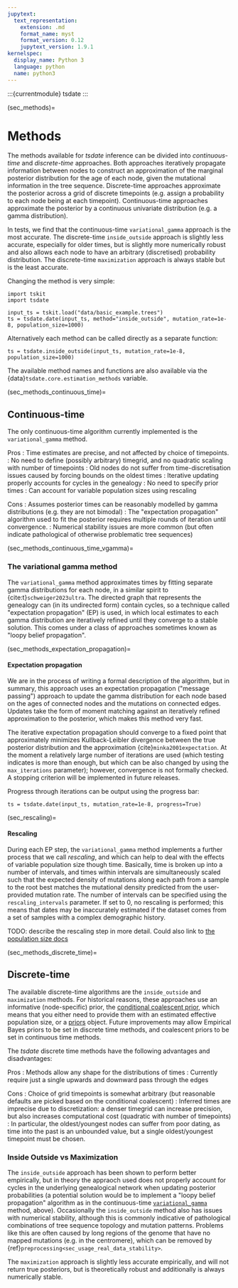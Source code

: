 ```yaml
---
jupytext:
  text_representation:
    extension: .md
    format_name: myst
    format_version: 0.12
    jupytext_version: 1.9.1
kernelspec:
  display_name: Python 3
  language: python
  name: python3
---
```


:::{currentmodule} tsdate
:::

(sec_methods)=

# Methods

The methods available for _tsdate_ inference can be divided into  *continuous-time*
and *discrete-time*  approaches. 
Both approaches iteratively propagate information between nodes to
construct an approximation of the marginal posterior distribution for the
age of each node, given the mutational information in the tree sequence.
Discrete-time approaches approximate the posterior across a grid of discrete
timepoints (e.g. assign a probability to each node being at each timepoint). 
Continuous-time approaches approximate the posterior by a continuous
univariate distribution (e.g. a gamma distribution).

In tests, we find that the continuous-time `variational_gamma` approach is the
most accurate.  The discrete-time `inside_outside` approach is slightly less
accurate, especially for older times, but is slightly more numerically robust
and also allows each node to have an arbitrary (discretised) probability distribution.
The discrete-time `maximization` approach is always stable but is the least
accurate.

Changing the method is very simple:

```{code-cell} ipython3
import tskit
import tsdate

input_ts = tskit.load("data/basic_example.trees")
ts = tsdate.date(input_ts, method="inside_outside", mutation_rate=1e-8, population_size=1000)
```

Alternatively each method can be called directly as a separate function:

```{code-cell} ipython3
ts = tsdate.inside_outside(input_ts, mutation_rate=1e-8, population_size=1000)
```

The available method names and functions are also available via the
{data}`tsdate.core.estimation_methods` variable.

(sec_methods_continuous_time)=

## Continuous-time

The only continuous-time algorithm currently implemented is the `variational_gamma`
method.

Pros
: Time estimates are precise, and not affected by choice of timepoints.
: No need to define (possibly arbitrary) timegrid, and no quadratic scaling
    with number of timepoints
: Old nodes do not suffer from time-discretisation issues caused by forcing
    bounds on the oldest times
: Iterative updating properly accounts for cycles in the genealogy
: No need to specify prior times
: Can account for variable population sizes using rescaling

Cons
: Assumes posterior times can be reasonably modelled by gamma distributions
    (e.g. they are not bimodal)
: The "expectation propagation" algorithm used to fit the posterior requires
    multiple rounds of iteration until convergence.
: Numerical stability issues are more common (but often indicate pathological
    of otherwise problematic tree sequences)

(sec_methods_continuous_time_vgamma)=

### The variational gamma method

The `variational_gamma` method approximates times by fitting separate gamma
distributions for each node, in a similar spirit to {cite:t}`schweiger2023ultra`.
The directed graph that represents the genealogy can (in its undirected form) contain
cycles, so a technique called "expectation propagation" (EP) is used, in which
local estimates to each gamma distribution are iteratively refined until
they converge to a stable solution.  This comes under a class of approaches
sometimes known as "loopy belief propagation".

(sec_methods_expectation_propagation)=
#### Expectation propagation

We are in the process of writing a formal description of the algorithm, but in
summary, this approach uses an expectation propagation ("message passing")
approach to update the gamma distribution for each node based on the ages of connected
nodes and the mutations on connected edges. Updates take the form of moment matching
against an iteratively refined approximation to the posterior, which makes this method
very fast.

The iterative expectation propagation should converge to a fixed
point that approximately minimizes Kullback-Leibler divergence between the true posterior
distribution and the approximation {cite}`minka2001expectation`.
At the moment a relatively large number of iterations are used (which testing indicates is
more than enough, but which can be also changed by using the `max_iterations` parameter);
however, convergence is not formally checked.
A stopping criterion will be implemented in future releases.

Progress through iterations can be output using the progress bar:

```{code-cell} ipython3
ts = tsdate.date(input_ts, mutation_rate=1e-8, progress=True)
```

(sec_rescaling)=
#### Rescaling

During each EP step, the `variational_gamma` method implements a further process
that we call *rescaling*, and which can help to deal with the effects of variable population
size though time. Basically, time is broken up into a number of intervals, and times within
intervals are simultaneously scaled such that the expected density of mutations along each
path from a sample to the root best matches the mutational density predicted from the
user-provided mutation rate. The number of intervals can be specified using the
`rescaling_intervals` parameter. If set to 0, no rescaling is performed; this means that
dates may be inaccurately estimated if the dataset comes from a set of samples with a complex
demographic history.

TODO: describe the rescaling step in more detail. Could also link to [the population size docs](sec_popsize)



(sec_methods_discrete_time)=

## Discrete-time

The available discrete-time algorithms are the `inside_outside` and `maximization` methods.
For historical reasons, these approaches use an informative (node-specific) prior,
the [conditional coalescent prior](sec_priors_conditional_coalescent),
which means that you either need to provide them with an estimated effective
population size, or a [priors](sec_priors) object. Future improvements may
allow Empirical Bayes priors to be set in discrete time methods, and coalescent priors
to be set in continuous time methods.

The _tsdate_ discrete time methods have the following advantages and disadvantages:

Pros
: Methods allow any shape for the distributions of times
: Currently require just a single upwards and downward pass through the edges

Cons
: Choice of grid timepoints is somewhat arbitrary (but reasonable defaults are picked
    based on the conditional coalescent)
: Inferred times are imprecise due to discretization: a denser timegrid can increase
    precision, but also increases computational cost (quadratic with number of timepoints)
: In particular, the oldest/youngest nodes can suffer from poor dating, as time into the past
    is an unbounded value, but a single oldest/youngest timepoint must be chosen.

### Inside Outside vs Maximization

The `inside_outside` approach has been shown to perform better empirically, but
in theory the appraoch used does not properly account for cycles in the underlying
genealogical network when updating posterior probabilities (a potential solution
would be to implement a "loopy belief propagation" algorithm as in the continuous-time
[`variational_gamma`](sec_methods_continuous_time_vgamma) method, above).
Occasionally the `inside_outside` method also
has issues with numerical stability, although this is commonly indicative
of pathological combinations of tree sequence topology and mutation patterns.
Problems like this are often caused by long regions of the genome that
have no mapped mutations (e.g. in the centromere), which can be removed by
{ref}`preprocessing<sec_usage_real_data_stability>`.

The `maximization` approach is slightly less accurate empirically,
and will not return true posteriors, but is theoretically robust and
additionally is always numerically stable.

